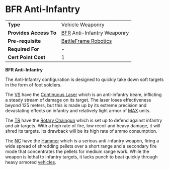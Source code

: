 # BFR Anti-Infantry

|                        |                                                                   |
| ---------------------- | ----------------------------------------------------------------- |
| **Type**               | Vehicle Weaponry                                                  |
| **Provides Access To** | [BFR](../vehicles/BattleFrame_Robotics.md) Anti-Infantry Weaponry |
| **Pre-requisite**      | [BattleFrame Robotics](../vehicles/BattleFrame_Robotics.md)       |
| **Required For**       | \-                                                                |
| **Cert Point Cost**    | 1                                                                 |

**BFR Anti-Infantry**

The Anti-Infantry configuration is designed to quickly take down soft targets in
the form of foot soldiers.

The [VS](../factions/Vanu_Sovereignty.md) have the
[Continuous Laser](../weapons/Continuous_Laser.md) which is an anti-infantry
beam, inflicting a steady stream of damage on its target. The laser loses
effectiveness beyond 125 meters, but this is made up by its extreme precision
and devastating effects on infantry and relatively light armor of
[MAX](../armor/Mechanized_Assault_Exo-Suit.md) units.

The [TR](../factions/Terran_Republic.md) have the
[Rotary Chaingun](../items/Rotary_Chaingun.md) which is set up to defend against
infantry and air targets. With a high rate of fire, low recoil and heavy damage,
it will shred its targets. Its drawback will be its high rate of ammo
consumption.

The [NC](../factions/New_Conglomerate.md) have the [Hammer](../items/Hammer.md) which
is a serious anti-infantry weapon, firing a wide spread of shredding pellets
over a short range and a secondary fire mode that concentrates the pellets for
medium range work. While the weapon is lethal to infantry targets, it lacks
punch to beat quickly through heavy armored [vehicles](../vehicles/index.md).
